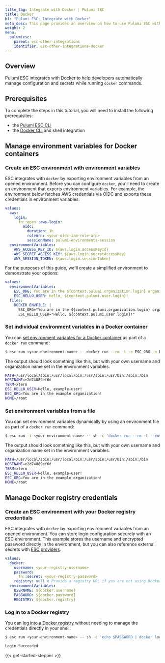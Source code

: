 ```yaml
---
title_tag: Integrate with Docker | Pulumi ESC
title: Docker
h1: "Pulumi ESC: Integrate with Docker"
meta_desc: This page provides an overview on how to use Pulumi ESC with Docker.
weight: 2
menu:
  pulumiesc:
    parent: esc-other-integrations
    identifier: esc-other-integrations-docker
---
```


## Overview

Pulumi ESC integrates with [Docker](https://www.docker.com/) to help developers automatically manage configuration and secrets while running `docker` commands.

## Prerequisites

To complete the steps in this tutorial, you will need to install the following prerequisites:

- the [Pulumi ESC CLI](/docs/esc-cli/)
- the [Docker CLI](https://www.docker.com/) and shell integration

## Manage environment variables for Docker containers

### Create an ESC environment with environment variables

ESC integrates with `docker` by exporting environment variables from an opened environment. Before you can configure `docker`, you'll need to create an environment that exports environment variables. For example, the environment below fetches AWS credentials via OIDC and exports these credentials in environment variables:

```yaml
values:
  aws:
    login:
      fn::open::aws-login:
        oidc:
          duration: 1h
          roleArn: <your-oidc-iam-role-arn>
          sessionName: pulumi-environments-session
  environmentVariables:
    AWS_ACCESS_KEY_ID: ${aws.login.accessKeyId}
    AWS_SECRET_ACCESS_KEY: ${aws.login.secretAccessKey}
    AWS_SESSION_TOKEN: ${aws.login.sessionToken}
```

For the purposes of this guide, we'll create a simplified environment to demonstrate your options:

```yaml
values:
  environmentVariables:
    ESC_ORG: You are in the ${context.pulumi.organization.login} organization!
    ESC_HELLO_USER: Hello, ${context.pulumi.user.login}!
  files:
    DOCKER_ENVFILE: |
      ESC_ORG="You are in the ${context.pulumi.organization.login} organization!"
      ESC_HELLO_USER="Hello, ${context.pulumi.user.login}!"
```

### Set individual environment variables in a Docker container

You can [set environment variables for a Docker container](https://docs.docker.com/reference/cli/docker/container/run/#env) as part of a `docker run` command:

```bash
$ esc run <your-environment-name> -- docker run --rm -t -e ESC_ORG -e ESC_HELLO_USER alpine env
```

The output should look something like this, but with your own username and organization name set in the environment variables.

```bash
PATH=/usr/local/sbin:/usr/local/bin:/usr/sbin:/usr/bin:/sbin:/bin
HOSTNAME=e2d74889ef6d
TERM=xterm
ESC_HELLO_USER=Hello, example-user!
ESC_ORG=You are in the example organization!
HOME=/root
```

### Set environment variables from a file

You can set environment variables dynamically by using an environment file as part of a `docker run` command:

```bash
$ esc run -i <your-environment-name> -- sh -c 'docker run --rm -t --env-file=$DOCKER_ENVFILE alpine env'
```

The output should look something like this, but with your own username and organization name set in the environment variables.

```bash
PATH=/usr/local/sbin:/usr/local/bin:/usr/sbin:/usr/bin:/sbin:/bin
HOSTNAME=e2d74889ef6d
TERM=xterm
ESC_HELLO_USER=Hello, example-user!
ESC_ORG=You are in the example organization!
HOME=/root
```

## Manage Docker registry credentials

### Create an ESC environment with your Docker registry credentials

ESC integrates with `docker` by exporting environment variables from an opened environment. You can store login configuration securely with an ESC environment.
This example stores the username and encrypted password directly in the environment, but you can also reference external secrets with [ESC providers](/docs/esc/providers/).

```yaml
values:
  docker:
    username: <your-registry-username>
    password:
      fn::secret: <your-registry-password>
    registry: null # Provide a registry URL if you are not using Docker Hub
  environmentVariables:
    USERNAME: ${docker.username}
    PASSWORD: ${docker.password}
    REGISTRY: ${docker.registry}
```

### Log in to a Docker registry

You can [log into a Docker registry](https://docs.docker.com/reference/cli/docker/login/) without needing to manage the credentials directly in your shell:

```bash
$ esc run <your-environment-name> -- sh -c 'echo $PASSWORD | docker login --username $USERNAME --password-stdin $REGISTRY'

Login Succeeded
```

{{< get-started-stepper >}}
